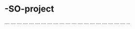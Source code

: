 # -SO-project
....
....
....
....
....
....
....
....
....
....
....
....
....
....
....
....
....
....
....
....
...
